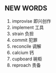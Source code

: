 ## NEW WORDS

1. improvise 即兴创作
2. implement 工具
3. strain 负担
4. commit 犯罪
5. reconcile 调解
6. calcium 钙
7. cupboard 碗柜
8. reproach 责备
